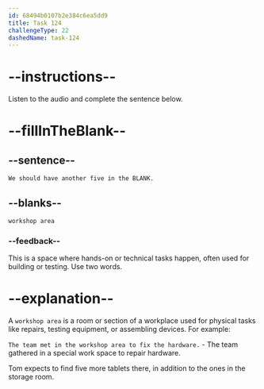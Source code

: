 ```yaml
---
id: 68494b0107b2e384c6ea5dd9
title: Task 124
challengeType: 22
dashedName: task-124
---
```


<!-- (audio) Tom: We should have another five in the workshop area. -->

# --instructions--

Listen to the audio and complete the sentence below.

# --fillInTheBlank--

## --sentence--

`We should have another five in the BLANK.`

## --blanks--

`workshop area`

### --feedback--

This is a space where hands-on or technical tasks happen, often used for building or testing. Use two words.

# --explanation--

A `workshop area` is a room or section of a workplace used for physical tasks like repairs, testing equipment, or assembling devices. For example:

`The team met in the workshop area to fix the hardware.` - The team gathered in a special work space to repair hardware.

Tom expects to find five more tablets there, in addition to the ones in the storage room.
